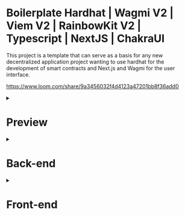 # Boilerplate Hardhat | Wagmi V2 | Viem V2 | RainbowKit V2 | Typescript | NextJS | ChakraUI

This project is a template that can serve as a basis for any new decentralized application project wanting to use hardhat for the development of smart contracts and Next.js and Wagmi for the user interface.

https://www.loom.com/share/9a3456032f4d4123a47201bb8f36add0

<details>
<summary><h1>Preview</h1></summary>
  
![image](https://github.com/AlexScotte/boilerplate-hardhat-nextjs-wagmi-rainbowkit/assets/53000621/4d421e30-2b19-4384-a246-5bcb21e40db6)

![image](https://github.com/AlexScotte/boilerplate-hardhat-nextjs-wagmi-rainbowkit/assets/53000621/d6050b37-7373-4db2-8bbd-305b9cc80263)

</details>

<details>
<summary><h1>Back-end</h1></summary>

## Description
  The smart contract is just a simple smart contract for storing and reading a digital value. It generates an event when the value is changed.

All commands must be executed in the backend folder (`cd backend`).

## Configuration

First you need to create a .env file in the root folder of the backend. The file must have these properties:
```
PRIVATE_KEY="8[...]b" // Private key for deploying contract on mainnet or testnet (without "0x" prefix)
# or use seed phrase
#ACCOUNT_MNEMONIC=""
 
ETHERSCAN_API_KEY="D[...]V" // To verify you contract on etherscan after deployment
ALCHEMY_SEPOLIA_KEY="Q[...]O" // To deploy on Sepolia testnet
```
And if necessary modify the hardhat.config.ts if you want to use a specific RPC or use the seed phrase.
```ts
  etherscan: {
    apiKey: ETHERSCAN_API_KEY,
  },
  networks: {
     localhost: {
      url: "http://127.0.0.1:8545",
      chainId: 31337,
      // blockGasLimit: 999999999999999, // Use to increase the block gas limit when testing with coverage
    },
    sepolia: {
      url: `https://eth-sepolia.g.alchemy.com/v2/${ALCHEMY_SEPOLIA_KEY}`,
      accounts: [`0x${PRIVATE_KEY}`],
      // accounts: {
      //   mnemonic: ACCOUNT_MNEMONIC,
      // },
      chainId: 11155111,
    },
  },
```

## Deploying onchain
 * To deploy the local node, simply run you node with the command `make node` (or `npx hardhat node`) and execute the command `make deploy` (or `npx hardhat run ./scripts/deploy.ts --network localhost`). Hardhat will execute the deploy.ts script and use the first prefunding account to deploy the contract on the local chain.
 * To deploy on sepolia testnet, don't forget to configure the .env file and execute the command `make deploy chain=sepolia` (or `npx hardhat run ./scripts/deploy.ts --network sepolia`). Hardhat will use the private key indicated in the .env file to deploy the contract on the specified chain (don't forget to have faucet tokens in the wallet). 

<img width="907" alt="image" src="https://github.com/AlexScotte/boilerplate-hardhat-nextjs-wagmi-rainbowkit/assets/53000621/56e7c15b-cafd-418c-8e0b-f391021e6048">

After deploying the script will copy the ABI of the contract (generated at compilation and saved in the artifacts folder) into a folder in the front directory (editable in the script)
This makes it easy to modify and redeploy your contract and test it without importing the ABI.

![image](https://github.com/AlexScotte/boilerplate-hardhat-nextjs-wagmi-rainbowkit/assets/53000621/af11389b-4343-4058-be52-b9ab85be9c7e)


## Testing contract (optional)

Launch the coverage command `make test` (or `npx hardhat test`) or `make test coverage` ( or `npx hardhat coverage`) to build and test the contract with or without the coverage.
Do not hesitate to uncomment the instruction in hardhat.config.ts to increase the gas limit before running the tests with coverage.

![image](https://github.com/AlexScotte/boilerplate-hardhat-nextjs-wagmi-rainbowkit/assets/53000621/75b7ab1b-b0c5-4bdd-bd9a-bb0130bf186d)

</details>

<details>
<summary><h1>Front-end</h1></summary>

## Description
The front is an interface which will allow interaction with the deployed smart contract. It allows the user to connect their wallet using the rainbow kit tool and to get and update the contract value on the blockchain.
The front is already deployed and you can interact with it 
https://boilerplate-hardhat-nextjs-wagmi-rainbowkit.vercel.app

All commands must be executed in the frontend folder (`cd frontend`).

## Configuration

If you want to deploy the front in local you must create a .env file in the root folder of the front-end. The file must have these properties:
```
NEXT_PUBLIC_WALLET_CONNECT=1[...]4 // Project ID created on wallet connect cloud to allow the user to connect via Wallet connect 
```
## Deploying on localhost

Simply run the command `npm run dev` to deploy the front-end.

</details>
